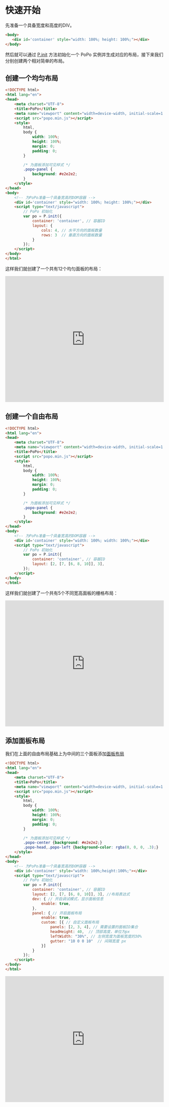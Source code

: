# 快速开始

先准备一个具备宽度和高度的DIV。

```html
<body>
   <div id='container' style="width: 100%; height: 100%;"></div>
</body>
```

然后就可以通过 [P.init](/zh-cn/global?id=init) 方法初始化一个 PoPo 实例并生成对应的布局，接下来我们分别创建两个相对简单的布局。

## 创建一个均匀布局

```html
<!DOCTYPE html>
<html lang="en">
<head>
    <meta charset="UTF-8">
    <title>PoPo</title>
    <meta name="viewport" content="width=device-width, initial-scale=1.0">
    <script src="popo.min.js"></script>
    <style>
        html,
        body {
            width: 100%;
            height: 100%;
            margin: 0;
            padding: 0;
        }

        /* 为面板添加可见样式 */
        .popo-panel {
            background: #e2e2e2;
        }
    </style>
</head>
<body>
    <!-- 为PoPo准备一个具备宽高的DOM容器 -->
    <div id='container' style="width: 100%; height: 100%;"></div>
    <script type="text/javascript">
        // PoPo 初始化
        var po = P.init({
            container: 'container', // 容器ID
            layout: {
                cols: 4, // 水平方向的面板数量
                rows: 3  // 垂直方向的面板数量
            }
        });
    </script>
</body>
</html>
```

这样我们就创建了一个共有12个均匀面板的布局：

<iframe width="100%" height="400" src="https://shunok.github.io/popo/examples/layout_avg_5.html" allowfullscreen="allowfullscreen" frameborder="0"></iframe>

## 创建一个自由布局

```html
<!DOCTYPE html>
<html lang="en">
<head>
    <meta charset="UTF-8">
    <meta name="viewport" content="width=device-width, initial-scale=1.0">
    <title>PoPo</title>
    <script src="popo.min.js"></script>
    <style>
        html,
        body {
            width: 100%;
            height: 100%;
            margin: 0;
            padding: 0;
        }

        /* 为面板添加可见样式 */
        .popo-panel {
            background: #e2e2e2;
        }
    </style>
</head>
<body>
    <!-- 为PoPo准备一个具备宽高的DOM容器 -->
    <div id='container' style="width: 100%; width: 100%;"></div>
    <script type="text/javascript">
        // PoPo 初始化
        var po = P.init({
            container: 'container', // 容器ID
            layout: [2, [7, [6, 8, 10]], 3],
        });
    </script>
</body>
</html>
```

这样我们就创建了一个共有5个不同宽高面板的栅格布局：

<iframe width="100%" height="400" src="https://shunok.github.io/popo/examples/layout_free_4.html" allowfullscreen="allowfullscreen" frameborder="0"></iframe>

## 添加面板布局

我们在上面的自由布局基础上为中间的三个面板添加[面板布局](/zh-cn/panel.md)

```html
<!DOCTYPE html>
<html lang="en">
<head>
    <meta charset="UTF-8">
    <title>PoPo</title>
    <meta name="viewport" content="width=device-width, initial-scale=1.0">
    <script src="popo.min.js"></script>
    <style>
        html,
        body {
            width: 100%;
            height: 100%;
            margin: 0;
            padding: 0;
        }

        /* 为面板添加可见样式 */
        .popo-center {background: #e2e2e2;}
        .popo-head,.popo-left {background-color: rgba(0, 0, 0, .3);}
    </style>
</head>
<body>
    <!-- 为PoPo准备一个具备宽高的DOM容器 -->
    <div id='container' style="width: 100%;height:100%;"></div>
    <script type="text/javascript">
        // PoPo 初始化
        var po = P.init({
            container: 'container', // 容器ID
            layout: [2, [7, [6, 8, 10]], 3], //布局表达式
            dev: { // 开启调试模式，显示面板信息
                enable: true,
            },
            panel: { // 开启面板布局
                enable: true,
                custom: [{ // 自定义面板布局
                    panels: [2, 3, 4], // 需要设置的面板ID集合
                    headHeight: 40,  // 顶部高度，单位为px
                    leftWidth: "30%", // 左侧宽度为面板宽度的30%
                    gutter: "10 0 0 10"  // 间隔宽度 px
                }]
            }
        });
    </script>
</body>
</html>
```

<iframe width="100%" height="400" src="https://shunok.github.io/popo/examples/layout_free_4_panel.html" allowfullscreen="allowfullscreen" frameborder="0"></iframe>